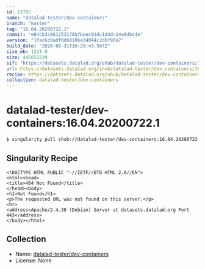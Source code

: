 ```yaml
---
id: 13702
name: "datalad-tester/dev-containers"
branch: "master"
tag: "16.04.20200722.1"
commit: "e84cb3c961253178bfbeec01dc1d4dc14e8db44e"
version: "1fac6c0adf0db8106a34044c2d6f90a7"
build_date: "2020-08-31T16:29:43.507Z"
size_mb: 1221.0
size: 445022239
sif: "https://datasets.datalad.org/shub/datalad-tester/dev-containers/16.04.20200722.1/2020-08-31-e84cb3c9-1fac6c0a/1fac6c0adf0db8106a34044c2d6f90a7.sif"
url: https://datasets.datalad.org/shub/datalad-tester/dev-containers/16.04.20200722.1/2020-08-31-e84cb3c9-1fac6c0a/
recipe: https://datasets.datalad.org/shub/datalad-tester/dev-containers/16.04.20200722.1/2020-08-31-e84cb3c9-1fac6c0a/Singularity
collection: datalad-tester/dev-containers
---
```


# datalad-tester/dev-containers:16.04.20200722.1

```bash
$ singularity pull shub://datalad-tester/dev-containers:16.04.20200722.1
```

## Singularity Recipe

```singularity
<!DOCTYPE HTML PUBLIC "-//IETF//DTD HTML 2.0//EN">
<html><head>
<title>404 Not Found</title>
</head><body>
<h1>Not Found</h1>
<p>The requested URL was not found on this server.</p>
<hr>
<address>Apache/2.4.38 (Debian) Server at datasets.datalad.org Port 443</address>
</body></html>
```

## Collection

 - Name: [datalad-tester/dev-containers](https://github.com/datalad-tester/dev-containers)
 - License: None

